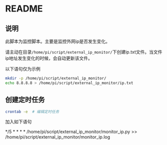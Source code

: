 # README

## 说明

此脚本为监控脚本。主要是监控外网ip是否发生变化。

请主动在目录`/home/pi/script/external_ip_monitor/`下创建ip.txt文件。当文件ip地址发生变化的时候，会自动更新该文件。

以下语句仅为示例

``` bash
mkdir -p /home/pi/script/external_ip_monitor/
echo 8.8.8.8 > /home/pi/script/external_ip_monitor/ip.txt
```

## 创建定时任务

``` bash
crontab -e  # 编辑定时任务
```

加入如下语句

*/5 * * * * /home/pi/script/external_ip_monitor/monitor_ip.py >> /home/pi/script/external_ip_monitor/monitor_ip.log